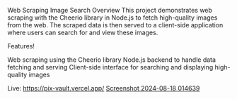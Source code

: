 Web Scraping Image Search
Overview
This project demonstrates web scraping with the Cheerio library in Node.js to fetch high-quality images from the web. The scraped data is then served to a client-side application where users can search for and view these images.

Features!

Web scraping using the Cheerio library
Node.js backend to handle data fetching and serving
Client-side interface for searching and displaying high-quality images

Live: https://pix-vault.vercel.app/
[Screenshot 2024-08-18 014639](https://github.com/user-attachments/assets/a4f80261-5338-45ca-8a9b-4411600c0b83)
